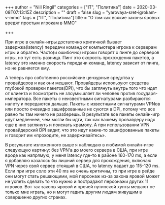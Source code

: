 +++
author = "Nill Ringil"
categories = ["IT", "Политика"]
date = 2020-03-08T07:13:15Z
description = ""
draft = false
slug = "yarovaya-sret-igrokam-v-mmo"
tags = ["IT", "Политика"]
title = "О том как всякие законы яровых вредят простым игрокам в MMO"

+++


При игре в онлайн-игры достаточно критичной бывает задержка(latency) передачи команд от компьютера игрока к серверам игры и обратно. Часто(и ошибочно) игроки говорят о пинге до серверов игры, но тут есть разница. Пинг это скорость прохождения пакетов, а latency это именно скорость передачи команд, latency зависит от пинга, но не равняется ему.

А теперь про собственно российские цензурные средства у провайдеров и как они мешают. Провайдеры используют средства глубокой проверки пакетов(DPI), что бы заглянуть внутрь того что идет от клиента и посмотреть не злоумышляет ли человек против государя-императора. Все пакеты с неизвестными сигнатурами разбираются налету и передаются дальше. Пакеты с известными сигнатурами VPNов или просто очевидно зашифрованные не суются в DPI, потому что все равно ты там ничего не разберешь. В результате все пакеты онлайн-игр идут медленней, чем могли бы идти, так как вашему провайдеру надо еще в них заглянуть и поискать крамолу. А при использовании VPN провайдерский DPI видит, что это идут какие-то зашифрованные пакеты и говорит им «проходите, не задерживайтесь».

В результате изложенного выше я наблюдаю в любимой онлайн-игре следующую картину: без VPN'а до моего сервера в США, при игре вроде как напрямую, у меня latency где-то в районе 160-170 ms, а если я добавляю казалось бы лишний сервер для прохождения, включаю VPN через свой сервер стоящий в США, то latency падает до 115-120 ms. Если при игре соло эти 40 ms не очень критичны, то при игре в рейде они могут стать решающими, мой персонаж из-за закона яровой может не успеть сделать то что нужно и пострадают персонажи других 11 игроков. Вот так законы яровой и прочей путинской хунты мешают не только мне играть, но и могут гадить другим людям живущим в совершенно других странах.

